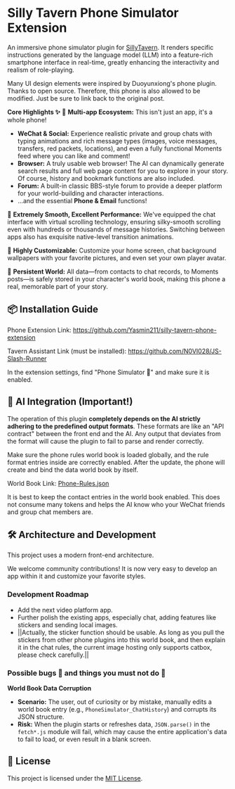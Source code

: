 # Silly Tavern Phone Simulator Extension

An immersive phone simulator plugin for [SillyTavern](https://sillytavern.app/). It renders specific instructions generated by the language model (LLM) into a feature-rich smartphone interface in real-time, greatly enhancing the interactivity and realism of role-playing.

Many UI design elements were inspired by Duoyunxiong's phone plugin. Thanks to open source. Therefore, this phone is also allowed to be modified. Just be sure to link back to the original post.

**Core Highlights ✨**
📱 **Multi-app Ecosystem:** This isn't just an app, it's a whole phone!

*   **WeChat & Social:** Experience realistic private and group chats with typing animations and rich message types (images, voice messages, transfers, red packets, locations), and even a fully functional Moments feed where you can like and comment!
*   **Browser:** A truly usable web browser! The AI can dynamically generate search results and full web page content for you to explore in your story. Of course, history and bookmark functions are also included.
*   **Forum:** A built-in classic BBS-style forum to provide a deeper platform for your world-building and character interactions.
*   ...and the essential **Phone & Email** functions!

🚀 **Extremely Smooth, Excellent Performance:** We've equipped the chat interface with virtual scrolling technology, ensuring silky-smooth scrolling even with hundreds or thousands of message histories. Switching between apps also has exquisite native-level transition animations.

🎨 **Highly Customizable:** Customize your home screen, chat background wallpapers with your favorite pictures, and even set your own player avatar.

💾 **Persistent World:** All data—from contacts to chat records, to Moments posts—is safely stored in your character's world book, making this phone a real, memorable part of your story.

## 📦 Installation Guide
Phone Extension Link:
https://github.com/Yasmin211/silly-tavern-phone-extension

Tavern Assistant Link (must be installed):
https://github.com/N0VI028/JS-Slash-Runner

In the extension settings, find "Phone Simulator 📱" and make sure it is enabled.

## 🤖 AI Integration (Important!)

The operation of this plugin **completely depends on the AI strictly adhering to the predefined output formats**. These formats are like an "API contract" between the front end and the AI. Any output that deviates from the format will cause the plugin to fail to parse and render correctly.

Make sure the phone rules world book is loaded globally, and the rule format entries inside are correctly enabled.
After the update, the phone will create and bind the data world book by itself.

World Book Link: [Phone-Rules.json](Phone-Rules.json)

It is best to keep the contact entries in the world book enabled. This does not consume many tokens and helps the AI know who your WeChat friends and group chat members are.

## 🛠️ Architecture and Development

This project uses a modern front-end architecture.

We welcome community contributions! It is now very easy to develop an app within it and customize your favorite styles.

### Development Roadmap
*   Add the next video platform app.
*   Further polish the existing apps, especially chat, adding features like stickers and sending local images.
*   ||Actually, the sticker function should be usable. As long as you pull the stickers from other phone plugins into this world book, and then explain it in the chat rules, the current image hosting only supports catbox, please check carefully.||

### Possible bugs 🐛 and things you must not do 🚫
**World Book Data Corruption**
*   **Scenario:** The user, out of curiosity or by mistake, manually edits a world book entry (e.g., `PhoneSimulator_ChatHistory`) and corrupts its JSON structure.
*   **Risk:** When the plugin starts or refreshes data, `JSON.parse()` in the `fetch*.js` module will fail, which may cause the entire application's data to fail to load, or even result in a blank screen.

## 📜 License

This project is licensed under the [MIT License](LICENSE).

